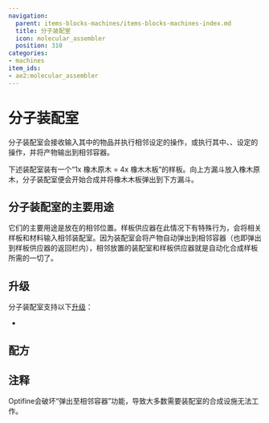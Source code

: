 ```yaml
---
navigation:
  parent: items-blocks-machines/items-blocks-machines-index.md
  title: 分子装配室
  icon: molecular_assembler
  position: 310
categories:
- machines
item_ids:
- ae2:molecular_assembler
---
```


# 分子装配室

<BlockImage id="molecular_assembler" scale="8" />

分子装配室会接收输入其中的物品并执行相邻<ItemLink id="pattern_provider" />设定的操作，或执行其中<ItemLink id="crafting_pattern" />、<ItemLink id="smithing_table_pattern" />、<ItemLink id="stonecutting_pattern" />设定的操作，并将产物输出到相邻容器。

下述装配室装有一个“1x 橡木原木 = 4x 橡木木板”的样板。向上方漏斗放入橡木原木，分子装配室便会开始合成并将橡木木板弹出到下方漏斗。

<GameScene zoom="6" background="transparent">
  <ImportStructure src="../assets/assemblies/standalone_assembler.snbt" />
  <IsometricCamera yaw="195" pitch="30" />
</GameScene>

## 分子装配室的主要用途

它们的主要用途是放在<ItemLink id="pattern_provider" />的相邻位置。样板供应器在此情况下有特殊行为，会将相关样板和材料输入相邻装配室。因为装配室会将产物自动弹出到相邻容器（也即弹出到样板供应器的返回栏内），相邻放置的装配室和样板供应器就是自动化合成样板所需的一切了。

<GameScene zoom="4" background="transparent">
  <ImportStructure src="../assets/assemblies/assembler_tower.snbt" />
  <IsometricCamera yaw="195" pitch="30" />
</GameScene>

## 升级

分子装配室支持以下[升级](upgrade_cards.md)：

*   <ItemLink id="speed_card" />

## 配方

<RecipeFor id="molecular_assembler" />

## 注释

Optifine会破坏“弹出至相邻容器”功能，导致大多数需要装配室的合成设施无法工作。